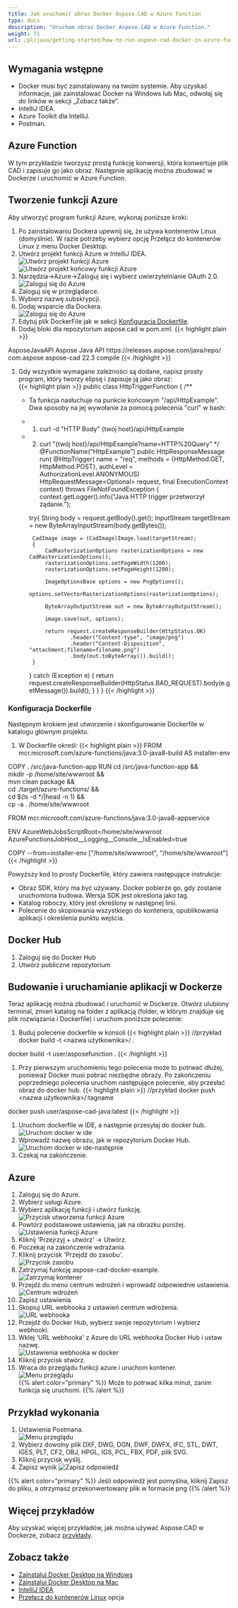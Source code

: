 ```yaml
---
title: Jak uruchomić obraz Docker Aspose.CAD w Azure Function
type: docs
description: "Uruchom obraz Docker Aspose.CAD w Azure Function."
weight: 71
url: /pl/java/getting-started/how-to-run-aspose-cad-docker-in-azure-function/
---
```


## Wymagania wstępne
- Docker musi być zainstalowany na twoim systemie. Aby uzyskać informacje, jak zainstalować Docker na Windows lub Mac, odwołaj się do linków w sekcji „Zobacz także”.
- IntelliJ IDEA.
- Azure Toolkit dla IntelliJ.
- Postman.

## Azure Function

W tym przykładzie tworzysz prostą funkcję konwersji, która konwertuje plik CAD i zapisuje go jako obraz. Następnie aplikację można zbudować w Dockerze i uruchomić w Azure Function.

## Tworzenie funkcji Azure

Aby utworzyć program funkcji Azure, wykonaj poniższe kroki:
1. Po zainstalowaniu Dockera upewnij się, że używa kontenerów Linux (domyślnie). W razie potrzeby wybierz opcję Przełącz do kontenerów Linux z menu Docker Desktop.
1. Utwórz projekt funkcji Azure w IntelliJ IDEA.<br>
![Utwórz projekt funkcji Azure](/_assets/java/java-azure/create-function-ide-1.png)<br>
![Utwórz projekt końcowy funkcji Azure](/_assets/java/java-azure/create-function-ide-2.png)<br>
1. Narzędzia->Azure->Zaloguj się i wybierz uwierzytelnianie OAuth 2.0.<br>
![Zaloguj się do Azure](/_assets/java/java-azure/sign-in-azure.png)<br>
1. Zaloguj się w przeglądarce.
1. Wybierz nazwę subskrypcji.
1. Dodaj wsparcie dla Dockera.<br>
![Zaloguj się do Azure](/_assets/java/java-azure/add-docker-support.png)<br>
1. Edytuj plik DockerFile jak w sekcji <a href="#configuring-a-dockerfile">Konfiguracja Dockerfile</a>.
1. Dodaj bloki dla repozytorium aspose.cad w pom.xml.
{{< highlight plain >}}
<repositories>
    <repository>
		<id>AsposeJavaAPI</id>
        <name>Aspose Java API</name>
        <url>https://releases.aspose.com/java/repo/</url>
    </repository>
</repositories>


<dependencies>
 <dependency>
    <groupId>com.aspose</groupId>
    <artifactId>aspose-cad</artifactId>
    <version>22.3</version>
    <scope>compile</scope>
  </dependency>
</dependencies>
{{< /highlight >}}

1. Gdy wszystkie wymagane zależności są dodane, napisz prosty program, który tworzy elipsę i zapisuje ją jako obraz:<br>
{{< highlight plain >}}
public class HttpTriggerFunction {
    /**
     * Ta funkcja nasłuchuje na punkcie końcowym "/api/HttpExample". Dwa sposoby na jej wywołanie za pomocą polecenia "curl" w bash:
     * 1. curl -d "HTTP Body" {twój host}/api/HttpExample
     * 2. curl "{twój host}/api/HttpExample?name=HTTP%20Query"
     */
    @FunctionName("HttpExample")
    public HttpResponseMessage run(
            @HttpTrigger(
                name = "req",
                methods = {HttpMethod.GET, HttpMethod.POST},
                authLevel = AuthorizationLevel.ANONYMOUS)
                HttpRequestMessage<Optional<String>> request,
            final ExecutionContext context) throws FileNotFoundException {
        context.getLogger().info("Java HTTP trigger przetworzył żądanie.");

        try{
            String body = request.getBody().get();
            InputStream targetStream = new ByteArrayInputStream(body.getBytes());

            CadImage image = (CadImage)Image.load(targetStream);
            {
                CadRasterizationOptions rasterizationOptions = new CadRasterizationOptions();
                rasterizationOptions.setPageWidth(1200);
                rasterizationOptions.setPageHeight(1200);

                ImageOptionsBase options = new PngOptions();
                options.setVectorRasterizationOptions(rasterizationOptions);

                ByteArrayOutputStream out = new ByteArrayOutputStream();

                image.save(out, options);

                return request.createResponseBuilder(HttpStatus.OK)
                        .header("Content-type", "image/png")
                        .header("Content-Disposition", "attachment;filename=filename.png")
                        .body(out.toByteArray()).build();
            }
        }
        catch (Exception e)
		{
            return request.createResponseBuilder(HttpStatus.BAD_REQUEST).body(e.getMessage()).build();
        }
    }
}
{{< /highlight >}}

### Konfiguracja Dockerfile

 Następnym krokiem jest utworzenie i skonfigurowanie Dockerfile w katalogu głównym projektu.

1. W Dockerfile określ:
{{< highlight plain >}}
FROM mcr.microsoft.com/azure-functions/java:3.0-java8-build AS installer-env

COPY . /src/java-function-app
RUN cd /src/java-function-app && \
    mkdir -p /home/site/wwwroot && \
    mvn clean package && \
    cd ./target/azure-functions/ && \
    cd $(ls -d */|head -n 1) && \
    cp -a . /home/site/wwwroot

FROM mcr.microsoft.com/azure-functions/java:3.0-java8-appservice

ENV AzureWebJobsScriptRoot=/home/site/wwwroot \
    AzureFunctionsJobHost__Logging__Console__IsEnabled=true

COPY --from=installer-env ["/home/site/wwwroot", "/home/site/wwwroot"]
{{< /highlight >}}

 Powyższy kod to prosty Dockerfile, który zawiera następujące instrukcje:

- Obraz SDK, który ma być używany. Docker pobierze go, gdy zostanie uruchomiona budowa. Wersja SDK jest określona jako tag.
- Katalog roboczy, który jest określony w następnej linii.
- Polecenie do skopiowania wszystkiego do kontenera, opublikowania aplikacji i określenia punktu wejścia.

## Docker Hub
1. Zaloguj się do Docker Hub
1. Utwórz publiczne repozytorium

## Budowanie i uruchamianie aplikacji w Dockerze
 
 Teraz aplikację można zbudować i uruchomić w Dockerze. Otwórz ulubiony terminal, zmień katalog na folder z aplikacją (folder, w którym znajduje się plik rozwiązania i Dockerfile) i uruchom poniższe polecenie:


1. Buduj polecenie dockerfile w konsoli
{{< highlight plain >}}
//przykład
docker build -t <nazwa użytkownika>/<nazwa repozytorium> .

docker build -t user/asposefunction .
{{< /highlight >}}
 
1. Przy pierwszym uruchomieniu tego polecenia może to potrwać dłużej, ponieważ Docker musi pobrać niezbędne obrazy. Po zakończeniu poprzedniego polecenia uruchom następujące polecenie, aby przesłać obraz do docker hub.
{{< highlight plain >}}
//przykład
docker push <nazwa użytkownika>/<nazwa repozytorium>:tagname

docker push user/aspose-cad-java:latest
{{< /highlight >}}

1. Uruchom dockerfile w IDE, a następnie przesyłaj do docker hub.<br>
![Uruchom docker w ide](/_assets/java/java-azure/docker-run-in-ide.png)<br>
1. Wprowadź nazwę obrazu, jak w repozytorium Docker Hub.<br>
![Uruchom docker w ide-następnie](/_assets/java/java-azure/docker-run-in-ide-1.png)<br>
1. Czekaj na zakończenie.

## Azure

1. Zaloguj się do Azure.
1. Wybierz usługi Azure.
1. Wybierz aplikację funkcji i utwórz funkcję.<br>
![Przycisk utworzenia funkcji Azure](/_assets/java/java-azure/create-function-azure.png)<br>
1. Powtórz podstawowe ustawienia, jak na obrazku poniżej.<br>
![Ustawienia funkcji Azure](/_assets/java/java-azure/create-function-settings.png)<br>
1. Kliknij 'Przejrzyj + utwórz' -> Utwórz.
1. Poczekaj na zakończenie wdrażania.
1. Kliknij przycisk 'Przejdź do zasobu'.<br>
![Przycisk zasobu](/_assets/java/java-azure/go-to-resource.png)<br>
1. Zatrzymaj funkcję aspose-cad-docker-example.<br>
![Zatrzymaj kontener](/_assets/java/java-azure/stop-container.png)<br>
1. Przejdź do menu centrum wdrożeń i wprowadź odpowiednie ustawienia.<br>
![Centrum wdrożeń](/_assets/java/java-azure/deployment-center.png)<br>
1. Zapisz ustawienia
1. Skopiuj URL webhooka z ustawień centrum wdrożenia.<br>
![URL webhooka](/_assets/java/java-azure/webhook-url.png)<br>
1. Przejdź do Docker Hub, wybierz swoje repozytorium i wybierz webhooki.
1. Wklej 'URL webhooka' z Azure do URL webhooka Docker Hub i ustaw nazwę.<br>
![Ustawienia webhooka w docker](/_assets/java/java-azure/webhook.png)<br>
1. Kliknij przycisk stwórz.
1. Wraca do przeglądu funkcji azure i uruchom kontener.<br>
![Menu przeglądu](/_assets/java/java-azure/overview.png)<br>
{{% alert color="primary" %}} 
Może to potrwać kilka minut, zanim funkcja się uruchomi.
{{% /alert %}}

## Przykład wykonania

1. Ustawienia Postmana.<br>
![Menu przeglądu](/_assets/java/java-azure/postman-settings.png)<br>
1. Wybierz dowolny plik DXF, DWG, DGN, DWF, DWFX, IFC, STL, DWT, IGES, PLT, CF2, OBJ, HPGL, IGS, PCL, FBX, PDF, plik SVG.
1. Kliknij przycisk wyślij.
1. Zapisz wynik
![Zapisz odpowiedź](/_assets/java/java-azure/response-postman.png)<br>

{{% alert color="primary" %}} 
Jeśli odpowiedź jest pomyślna, kliknij Zapisz do pliku, a otrzymasz przekonwertowany plik w formacie png
{{% /alert %}}

## Więcej przykładów

Aby uzyskać więcej przykładów, jak można używać Aspose.CAD w Dockerze, zobacz [przykłady](https://github.com/aspose-cad/Aspose.CAD-Documentation).


## Zobacz także

- [Zainstaluj Docker Desktop na Windows](https://docs.docker.com/docker-for-windows/install/)
- [Zainstaluj Docker Desktop na Mac](https://docs.docker.com/docker-for-mac/install/)
- [IntelliJ IDEA](https://www.jetbrains.com/idea/)
- [Przełącz do kontenerów Linux](https://docs.docker.com/docker-for-windows/#switch-between-windows-and-linux-containers) opcja
